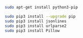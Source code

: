 
<!--
sudo apt-get purge python
sudo apt-get autoremove 

-->
``` bash
sudo apt-get install python3-pip 

sudo pip3 install --upgrade pip
sudo pip3 install jsonlines
sudo pip3 install urlparse2
sudo pip3 install Pillow
```